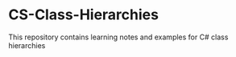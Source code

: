 # CS-Class-Hierarchies
This repository contains learning notes and examples for C# class hierarchies
